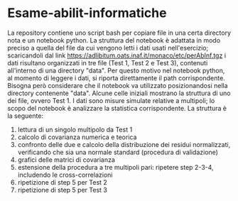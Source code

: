 # Esame-abilit-informatiche
La repository contiene uno script bash per copiare file in una certa directory nota e un notebook python.
La struttura del notebook è adattata in modo preciso a quella del file da cui vengono letti i dati usati nell'esercizio;
scaricandoli dal link https://adlibitum.oats.inaf.it/monaco/etc/perAbInf.tgz i dati risultano organizzati in tre file
(Test 1, Test 2 e Test 3), contenuti all'interno di una directory "data". Per questo motivo nel notebook python, al momento di leggere i dati,
si riporta direttamente il path corrispondente. Bisogna però considerare che il notebook va utilizzato posizionandosi nella directory
contenente "data". Alcune celle iniziali mostrano la struttura di uno dei file, ovvero Test 1.
I dati sono misure simulate relative a multipoli; lo scopo del notebook è analizzare la statistica corrispondente. La struttura è la seguente:
1) lettura di un singolo multipolo da Test 1
2) calcolo di covarianza numerica e teorica
3) confronto delle due e calcolo della distribuzione dei residui normalizzati, verificando che sia una normale standard (procedura di validazione)
4) grafici delle matrici di covarianza
5) estensione della procedura a tre multipoli pari: ripetere step 2-3-4, includendo le cross-correlazioni
6) ripetizione di step 5 per Test 2
7) ripetizione di step 5 per Test 3
